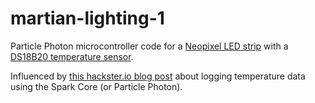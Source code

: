 # martian-lighting-1
Particle Photon microcontroller code for a [Neopixel LED strip](https://www.adafruit.com/products/1138) with a [DS18B20 temperature sensor](https://www.adafruit.com/products/381).

Influenced by [this hackster.io blog post](https://www.hackster.io/AgustinP/logging-temperature-data-using-the-spark-core-b9c60c) about logging temperature data using the Spark Core (or Particle Photon).




